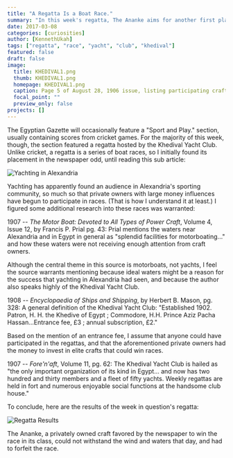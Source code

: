 ```yaml
---
title: "A Regatta Is a Boat Race."
summary: "In this week's regatta, The Ananke aims for another first place finish after her successful debut in the Khedival Yacht Club. But what does that even mean?"
date: 2017-03-08
categories: [curiosities]
author: [KennethUkah]
tags: ["regatta", "race", "yacht", "club", "khedival"]
featured: false
draft: false
image:
  title: KHEDIVAL1.png
  thumb: KHEDIVAL1.png
  homepage: KHEDIVAL1.png
  caption: Page 5 of August 28, 1906 issue, listing participating crafts for the regatta scheduled for August 29
  focal_point: ""
  preview_only: false
projects: []
---
```

The Egyptian Gazette will occasionally feature a "Sport and Play." section, usually containing scores from cricket games. For the majority of this week, though, the section featured a regatta hosted by the Khedival Yacht Club. Unlike cricket, a regatta is a series of boat races, so I initially found its placement in the newspaper odd, until reading this sub article:

![Yachting in Alexandria](https://github.com/dig-eg-gaz/dig-eg-gaz.github.io/blob/master/images/KHEDIVAL2.png?raw=true)

Yachting has apparently found an audience in Alexandria's sporting community, so much so that private owners with large money influences have begun to participate in races. (That is how I understand it at least.) I figured some additional research into these races was warranted:

1907 -- _The Motor Boat: Devoted to All Types of Power Craft_, Volume 4, Issue 12, by Francis P. Prial pg. 43: Prial mentions the waters near Alexandria and in Egypt in general as "splendid facilities for motorboating..." and how these waters were not receiving enough attention from craft owners.

Although the central theme in this source is motorboats, not yachts, I feel the source warrants mentioning because ideal waters might be a reason for the success that yachting in Alexandria had seen, and because the author also speaks highly of the Khedival Yacht Club.

1908 -- _Encyclopaedia of Ships and Shipping_, by Herbert B. Mason, pg. 328: A general definition of the Khedival Yacht Club: "Established 1902. Patron, H. H. the Khedive of Egypt ; Commodore, H.H. Prince Aziz Pacha Hassan...Entrance fee, £3 ; annual subscription, £2."

Based on the mention of an entrance fee, I assume that anyone could have participated in the regattas, and that the aforementioned private owners had the money to invest in elite crafts that could win races.

1907 -- _Fore'n'aft_, Volume 11, pg. 62: The Khedival Yacht Club is hailed as "the only important organization of its kind in Egypt... and now has two hundred and thirty members and a fleet of fifty yachts. Weekly regattas are held in fort and numerous enjoyable social functions at the handsome club house."

To conclude, here are the results of the week in question's regatta:

![Regatta Results](https://github.com/dig-eg-gaz/dig-eg-gaz.github.io/blob/master/images/KHEDIVAL3.png?raw=true)

The Ananke, a privately owned craft favored by the newspaper to win the race in its class, could not withstand the wind and waters that day, and had to forfeit the race.
